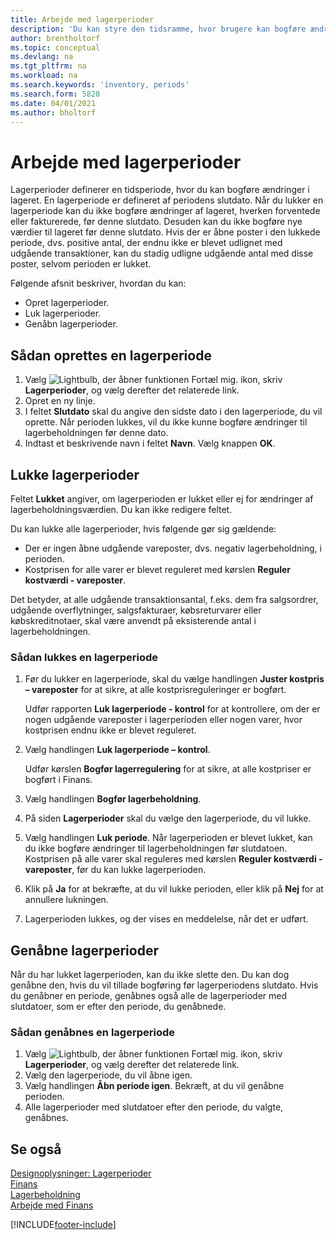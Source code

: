 ```yaml
---
title: Arbejde med lagerperioder
description: 'Du kan styre den tidsramme, hvor brugere kan bogføre ændringer af lageret ved at definere lagerperioder.'
author: brentholtorf
ms.topic: conceptual
ms.devlang: na
ms.tgt_pltfrm: na
ms.workload: na
ms.search.keywords: 'inventory, periods'
ms.search.form: 5828
ms.date: 04/01/2021
ms.author: bholtorf
---
```

# Arbejde med lagerperioder

Lagerperioder definerer en tidsperiode, hvor du kan bogføre ændringer i lageret. En lagerperiode er defineret af periodens slutdato. Når du lukker en lagerperiode kan du ikke bogføre ændringer af lageret, hverken forventede eller fakturerede, før denne slutdato. Desuden kan du ikke bogføre nye værdier til lageret før denne slutdato. Hvis der er åbne poster i den lukkede periode, dvs. positive antal, der endnu ikke er blevet udlignet med udgående transaktioner, kan du stadig udligne udgående antal med disse poster, selvom perioden er lukket.  

Følgende afsnit beskriver, hvordan du kan:

* Opret lagerperioder.  
* Luk lagerperioder.  
* Genåbn lagerperioder.  

## Sådan oprettes en lagerperiode

1. Vælg ![Lightbulb, der åbner funktionen Fortæl mig.](media/ui-search/search_small.png "Fortæl mig, hvad du vil foretage dig") ikon, skriv **Lagerperioder**, og vælg derefter det relaterede link.  
2. Opret en ny linje.  
3. I feltet **Slutdato** skal du angive den sidste dato i den lagerperiode, du vil oprette. Når perioden lukkes, vil du ikke kunne bogføre ændringer til lagerbeholdningen før denne dato.  
4. Indtast et beskrivende navn i feltet **Navn**. Vælg knappen **OK**.  

## Lukke lagerperioder

Feltet **Lukket** angiver, om lagerperioden er lukket eller ej for ændringer af lagerbeholdningsværdien. Du kan ikke redigere feltet.  

Du kan lukke alle lagerperioder, hvis følgende gør sig gældende:  

* Der er ingen åbne udgående vareposter, dvs. negativ lagerbeholdning, i perioden.  
* Kostprisen for alle varer er blevet reguleret med kørslen **Reguler kostværdi - vareposter**.  

Det betyder, at alle udgående transaktionsantal, f.eks. dem fra salgsordrer, udgående overflytninger, salgsfakturaer, købsreturvarer eller købskreditnotaer, skal være anvendt på eksisterende antal i lagerbeholdningen.  

### Sådan lukkes en lagerperiode  

1. Før du lukker en lagerperiode, skal du vælge handlingen **Juster kostpris – vareposter** for at sikre, at alle kostprisreguleringer er bogført.

    Udfør rapporten **Luk lagerperiode - kontrol** for at kontrollere, om der er nogen udgående vareposter i lagerperioden eller nogen varer, hvor kostprisen endnu ikke er blevet reguleret.  
2. Vælg handlingen **Luk lagerperiode – kontrol**.  

    Udfør kørslen **Bogfør lagerregulering** for at sikre, at alle kostpriser er bogført i Finans.  
3. Vælg handlingen **Bogfør lagerbeholdning**.  
4. På siden **Lagerperioder** skal du vælge den lagerperiode, du vil lukke.  
5. Vælg handlingen **Luk periode**. Når lagerperioden er blevet lukket, kan du ikke bogføre ændringer til lagerbeholdningen før slutdatoen. Kostprisen på alle varer skal reguleres med kørslen **Reguler kostværdi - vareposter**, før du kan lukke lagerperioden.  
6. Klik på **Ja** for at bekræfte, at du vil lukke perioden, eller klik på **Nej** for at annullere lukningen.  
7. Lagerperioden lukkes, og der vises en meddelelse, når det er udført.  

## Genåbne lagerperioder  
Når du har lukket lagerperioden, kan du ikke slette den. Du kan dog genåbne den, hvis du vil tillade bogføring før lagerperiodens slutdato. Hvis du genåbner en periode, genåbnes også alle de lagerperioder med slutdatoer, som er efter den periode, du genåbnede.  

### Sådan genåbnes en lagerperiode  
1. Vælg ![Lightbulb, der åbner funktionen Fortæl mig.](media/ui-search/search_small.png "Fortæl mig, hvad du vil foretage dig") ikon, skriv **Lagerperioder**, og vælg derefter det relaterede link.  
2. Vælg den lagerperiode, du vil åbne igen.  
3. Vælg handlingen **Åbn periode igen**. Bekræft, at du vil genåbne perioden.  
4. Alle lagerperioder med slutdatoer efter den periode, du valgte, genåbnes.  

## Se også  
[Designoplysninger: Lagerperioder](design-details-inventory-periods.md)  
[Finans](finance.md)  
[Lagerbeholdning](inventory-manage-inventory.md)  
[Arbejde med Finans](ui-work-product.md)


[!INCLUDE[footer-include](includes/footer-banner.md)]